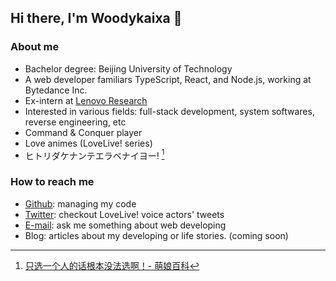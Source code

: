 ## Hi there, I'm Woodykaixa 👋

### About me

- Bachelor degree: Beijing University of Technology
- A web developer familiars TypeScript, React, and Node.js, working at Bytedance Inc.
- Ex-intern at [Lenovo Research](http://research.lenovo.com/webapp/view/index.html)
- Interested in various fields: full-stack development, system softwares, reverse engineering, etc
- Command & Conquer player
- Love animes (LoveLive! series)
- ヒトリダケナンテエラベナイヨー! [^1]

### How to reach me

- [Github](https://github.com/Woodykaixa): managing my code
- [Twitter](https://twitter.com/RTMO_kaixa): checkout LoveLive! voice actors' tweets
- [E-mail](mailto://690750353@qq.com): ask me something about web developing
- Blog: articles about my developing or life stories. (coming soon)


[^1]: [只选一个人的话根本没法选啊！- 萌娘百科](https://zh.moegirl.org.cn/%E5%8F%AA%E9%80%89%E4%B8%80%E4%B8%AA%E4%BA%BA%E7%9A%84%E8%AF%9D%E6%A0%B9%E6%9C%AC%E6%B2%A1%E6%B3%95%E9%80%89%E5%95%8A%EF%BC%81)

<!--
**Woodykaixa/Woodykaixa** is a ✨ _special_ ✨ repository because its `README.md` (this file) appears on your GitHub profile.

Here are some ideas to get you started:

- 🔭 I’m currently working on ...
- 🌱 I’m currently learning ...
- 👯 I’m looking to collaborate on ...
- 🤔 I’m looking for help with ...
- 💬 Ask me about ...
- 📫 How to reach me: ...
- 😄 Pronouns: ...
- ⚡ Fun fact: ...
-->

